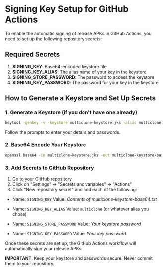 # Signing Key Setup for GitHub Actions

To enable the automatic signing of release APKs in GitHub Actions, you need to set up the following repository secrets:

## Required Secrets

1. **SIGNING_KEY**: Base64-encoded keystore file
2. **SIGNING_KEY_ALIAS**: The alias name of your key in the keystore
3. **SIGNING_STORE_PASSWORD**: The password to access the keystore
4. **SIGNING_KEY_PASSWORD**: The password for your key in the keystore

## How to Generate a Keystore and Set Up Secrets

### 1. Generate a Keystore (if you don't have one already)

```bash
keytool -genkey -v -keystore multiclone-keystore.jks -alias multiclone -keyalg RSA -keysize 2048 -validity 10000
```

Follow the prompts to enter your details and passwords.

### 2. Base64 Encode Your Keystore

```bash
openssl base64 -in multiclone-keystore.jks -out multiclone-keystore-base64.txt
```

### 3. Add Secrets to GitHub Repository

1. Go to your GitHub repository
2. Click on "Settings" → "Secrets and variables" → "Actions"
3. Click "New repository secret" and add each of the following:

- Name: `SIGNING_KEY`
  Value: *Contents of multiclone-keystore-base64.txt*
  
- Name: `SIGNING_KEY_ALIAS`
  Value: `multiclone` (or whatever alias you chose)
  
- Name: `SIGNING_STORE_PASSWORD`
  Value: *Your keystore password*
  
- Name: `SIGNING_KEY_PASSWORD`
  Value: *Your key password*

Once these secrets are set up, the GitHub Actions workflow will automatically sign your release APKs.

**IMPORTANT**: Keep your keystore and passwords secure. Never commit them to your repository.